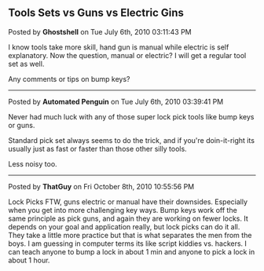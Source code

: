 ## Tools Sets vs Guns vs Electric Gins
Posted by **Ghostshell** on Tue July 6th, 2010 03:11:43 PM

I know tools take more skill, hand gun is manual while electric is self explanatory. Now the question, manual or electric? I will get a regular tool set as well.

Any comments or tips on bump keys?

--------------------------------------------------------------------------------

Posted by **Automated Penguin** on Tue July 6th, 2010 03:39:41 PM

Never had much luck with any of those super lock pick tools like bump keys or guns.

Standard pick set always seems to do the trick, and if you're doin-it-right its usually just as fast or faster than those other silly tools.

Less noisy too.

--------------------------------------------------------------------------------

Posted by **ThatGuy** on Fri October 8th, 2010 10:55:56 PM

Lock Picks FTW, guns electric or manual have their downsides. Especially when you get into more challenging key ways. Bump keys work off the same principle as pick guns, and again they are working on fewer locks. It depends on your goal and application really, but lock picks can do it all. They take a little more practice but that is what separates the men from the boys. I am guessing in computer terms its like script kiddies vs. hackers. I can teach anyone to bump a lock in about 1 min and anyone to pick a lock in about 1 hour.
